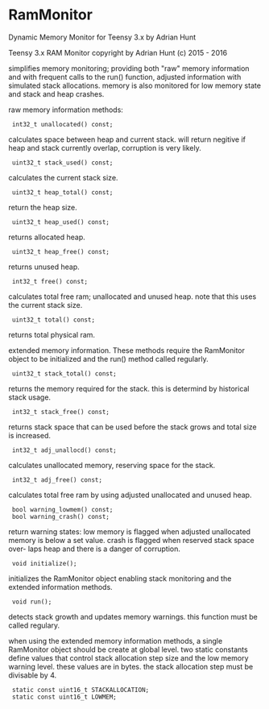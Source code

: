 # RamMonitor
Dynamic Memory Monitor for Teensy 3.x by Adrian Hunt

Teensy 3.x RAM Monitor
 copyright by Adrian Hunt (c) 2015 - 2016

 simplifies memory monitoring;  providing both "raw"
 memory information  and with frequent  calls to the
 run() function, adjusted information with simulated
 stack allocations. memory is also monitored for low
 memory state and stack and heap crashes.

 raw memory information methods:

     int32_t unallocated() const;
   calculates space between  heap and current stack.
   will return negitive if heap and stack currently
   overlap, corruption is very likely.

     uint32_t stack_used() const;
   calculates the current stack size.

     uint32_t heap_total() const;
   return the heap size.

     uint32_t heap_used() const;
   returns allocated heap.

     uint32_t heap_free() const;
   returns unused heap.

     int32_t free() const;
   calculates total free ram; unallocated and unused
   heap. note that this uses the current stack size.

     uint32_t total() const;
   returns total physical ram.

 extended memory information.  These methods require
 the  RamMonitor  object to  be initialized  and the
 run() method called regularly.

     uint32_t stack_total() const;
   returns the  memory required for  the stack. this
   is determind by historical stack usage.

     int32_t stack_free() const;
   returns stack  space that can be used  before the
   stack grows and total size is increased.

     int32_t adj_unallocd() const;
   calculates  unallocated  memory,  reserving space
   for the stack.

     int32_t adj_free() const;
   calculates  total  free  ram  by  using  adjusted
   unallocated and unused heap.

     bool warning_lowmem() const;
     bool warning_crash() const;
   return warning states: low memory is flagged when
   adjusted unallocated memory is below a set value.
   crash is flagged when  reserved stack space over-
   laps heap and there is a danger of corruption.

     void initialize();
   initializes the RamMonitor  object enabling stack
   monitoring and the extended information methods.

     void run();
   detects stack growth and updates memory warnings.
   this function must be called regulary.

 when using the extended memory information methods,
 a single  RamMonitor  object  should be  create  at
 global level.  two static  constants define  values
 that control stack allocation step size and the low
 memory  warning level.  these values  are in bytes.
 the stack allocation step must be divisable by 4.

     static const uint16_t STACKALLOCATION;
     static const uint16_t LOWMEM;

